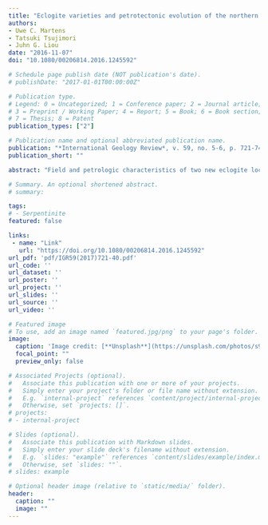 ```yaml
---
title: "Eclogite varieties and petrotectonic evolution of the northern Guatemala Suture Complex"
authors:
- Uwe C. Martens
- Tatsuki Tsujimori
- Juhn G. Liou
date: "2016-11-07"
doi: "10.1080/00206814.2016.1245592"

# Schedule page publish date (NOT publication's date).
# publishDate: "2017-01-01T00:00:00Z"

# Publication type.
# Legend: 0 = Uncategorized; 1 = Conference paper; 2 = Journal article;
# 3 = Preprint / Working Paper; 4 = Report; 5 = Book; 6 = Book section;
# 7 = Thesis; 8 = Patent
publication_types: ["2"]

# Publication name and optional abbreviated publication name.
publication: "*International Geology Review*, v. 59, no. 5-6, p. 721-740, doi:10.1080/00206814.2016.1245592"
publication_short: ""

abstract: "Field and petrologic characteristics of two new eclogite localities within the Guatemala Suture Complex (GSC) north of the Motagua Fault are presented. The Tuncaj Hill locality exposes a coherent body of retrogressed eclogite hundreds of metres long that is associated with serpentinite of the North Motagua Unit. The Tanilar River locality exposes numerous bands and lenses of eclogite hosted in sialic gneisses of the Chuacús Complex. The Tuncaj eclogite has a two-stage prograde evolution containing the peak assemblage Grt + Omp + Ttn + Czo + Zo ± Am, formed at temperatures <720°C. In contrast, eclogites of the Tanilar unit are characterized by the paragenesis Omp + Grt + Rt ± Phg ± Qtz ± Ep giving higher peak conditions of T = 720–830°C and P = 2.1–2.7 GPa, near the stability field of coesite. Previously obtained data and our thermobaric calculations suggest distinct petrotectonic evolutions for the various types of eclogites within the suture. The lawsonite eclogites south of the Motagua Fault were probably produced in a mature Farallon subduction zone during the Early Cretaceous. The northern high-pressure (HP) blocks in serpentinite mélange and coherent amphibolite bodies with eclogite relics were generated by the Early Cretaceous subduction of the proto-Caribbean lithosphere under the Great Caribbean Arc. A continental block, the North American passive margin, reached the arc’s trench in the Campanian and was subducted to ca. 80 km depth, producing the eclogites of the Chuacús Complex. As the slab was delaminated and partially exhumed, the continental Chuacús became tectonically juxtaposed with HP blocks of the proto-Caribbean that had been accreted to the Caribbean plate forming the North Motagua Unit. The juxtaposed group migrated to mid-crustal level and was contemporaneously retrogressed under epidote-amphibolite facies conditions."

# Summary. An optional shortened abstract.
# summary: 

tags: 
# - Serpentinite
featured: false

links:
 - name: "Link"
   url: "https://doi.org/10.1080/00206814.2016.1245592"
url_pdf: 'pdf/IGR59(2017)721-40.pdf'
url_code: ''
url_dataset: ''
url_poster: ''
url_project: ''
url_slides: ''
url_source: ''
url_video: ''

# Featured image
# To use, add an image named `featured.jpg/png` to your page's folder. 
image: 
  caption: 'Image credit: [**Unsplash**](https://unsplash.com/photos/s9CC2SKySJM)'
  focal_point: ""
  preview_only: false

# Associated Projects (optional).
#   Associate this publication with one or more of your projects.
#   Simply enter your project's folder or file name without extension.
#   E.g. `internal-project` references `content/project/internal-project/index.md`.
#   Otherwise, set `projects: []`.
# projects:
# - internal-project

# Slides (optional).
#   Associate this publication with Markdown slides.
#   Simply enter your slide deck's filename without extension.
#   E.g. `slides: "example"` references `content/slides/example/index.md`.
#   Otherwise, set `slides: ""`.
# slides: example

# Optional header image (relative to `static/media/` folder).
header:
  caption: ""
  image: ""
---
```

